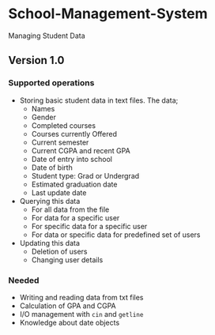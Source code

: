 # School-Management-System
Managing Student Data

## Version 1.0
### Supported operations
- Storing basic student data in text files. The data;
   - Names
   - Gender
   - Completed courses
   - Courses currently Offered
   - Current semester
   - Current CGPA and recent GPA
   - Date of entry into school
   - Date of birth
   - Student type: Grad or Undergrad
   - Estimated graduation date
   - Last update date
- Querying this data
  - For all data from the file
  - For data for a specific user
  - For specific data for a specific user
  - For data or specific data for predefined set of users
- Updating this data
  - Deletion of users
  - Changing user details

### Needed
- Writing and reading data from txt files
- Calculation of GPA and CGPA
- I/O management with `cin` and `getline`
- Knowledge about date objects
